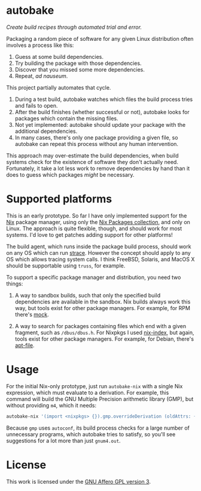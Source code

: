 autobake
========

_Create build recipes through automated trial and error._

Packaging a random piece of software for any given Linux distribution
often involves a process like this:

1. Guess at some build dependencies.
2. Try building the package with those dependencies.
3. Discover that you missed some more dependencies.
4. Repeat, _ad nauseum_.

This project partially automates that cycle.

1. During a test build, autobake watches which files the build process
   tries and fails to open.
2. After the build finishes (whether successful or not), autobake looks
   for packages which contain the missing files.
3. Not yet implemented: autobake should update your package with the
   additional dependencies.
4. In many cases, there's only one package providing a given file, so
   autobake can repeat this process without any human intervention.

This approach may over-estimate the build dependencies, when build
systems check for the existence of software they don't actually need.
Fortunately, it take a lot less work to remove dependencies by hand than
it does to guess which packages _might_ be necessary.


Supported platforms
===================

This is an early prototype. So far I have only implemented support for
the [Nix][] package manager, using only the [Nix Packages
collection][nixpkgs], and only on Linux. The approach is quite flexible,
though, and should work for most systems. I'd love to get patches adding
support for other platforms!

[Nix]: https://nixos.org/nix/
[nixpkgs]: https://nixos.org/nixpkgs/

The build agent, which runs inside the package build process, should
work on any OS which can run [strace][]. However the concept should
apply to any OS which allows tracing system calls. I think FreeBSD,
Solaris, and MacOS X should be supportable using `truss`, for example.

[strace]: https://strace.io/

To support a specific package manager and distribution, you need two
things:

1. A way to sandbox builds, such that only the specified build
   dependencies are available in the sandbox. Nix builds always work
   this way, but tools exist for other package managers. For example,
   for RPM there's [mock][].

2. A way to search for packages containing files which end with a given
   fragment, such as `/dbus/dbus.h`. For Nixpkgs I used [nix-index][],
   but again, tools exist for other package managers. For example, for
   Debian, there's [apt-file][].

[mock]: https://github.com/rpm-software-management/mock
[nix-index]: https://github.com/bennofs/nix-index
[apt-file]: https://wiki.debian.org/apt-file


Usage
=====

For the initial Nix-only prototype, just run `autobake-nix` with a
single Nix expression, which must evaluate to a derivation. For example,
this command will build the GNU Multiple Precision arithmetic library
(GMP), but without providing `m4`, which it needs:

```sh
autobake-nix '(import <nixpkgs> {}).gmp.overrideDerivation (oldAttrs: { nativeBuildInputs = []; })'
```

Because `gmp` uses `autoconf`, its build process checks for a large
number of unnecessary programs, which autobake tries to satisfy, so
you'll see suggestions for a lot more than just `gnum4.out`.


License
=======

This work is licensed under the [GNU Affero GPL version 3][AGPLv3].

[AGPLv3]: https://www.gnu.org/licenses/agpl-3.0.html
